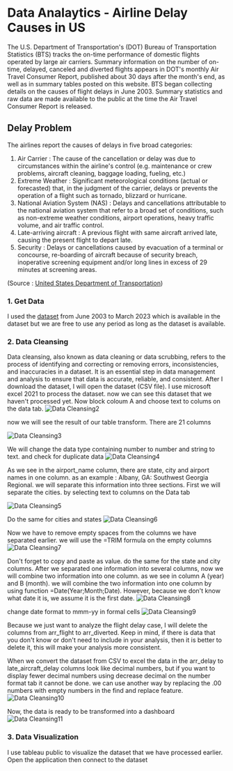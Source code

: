 # Data Analaytics - Airline Delay Causes in US


The U.S. Department of Transportation's (DOT) Bureau of Transportation Statistics (BTS) tracks the on-time performance of domestic flights operated by large air carriers. Summary information on the number of on-time, delayed, canceled and diverted flights appears in DOT's monthly Air Travel Consumer Report, published about 30 days after the month's end, as well as in summary tables posted on this website. BTS began collecting details on the causes of flight delays in June 2003. Summary statistics and raw data are made available to the public at the time the Air Travel Consumer Report is released.


## Delay Problem

The airlines report the causes of delays in five broad categories:
1. Air Carrier : The cause of the cancellation or delay was due to circumstances within the airline's control (e.g. maintenance or crew problems, aircraft cleaning, baggage loading, fueling, etc.)
2. Extreme Weather : Significant meteorological conditions (actual or forecasted) that, in the judgment of the carrier, delays or prevents the operation of a flight such as tornado, blizzard or hurricane.
3. National Aviation System (NAS) : Delays and cancellations attributable to the national aviation system that refer to a broad set of conditions, such as non-extreme weather conditions, airport operations, heavy traffic volume, and air traffic control.
4. Late-arriving aircraft : A previous flight with same aircraft arrived late, causing the present flight to depart late.
5. Security : Delays or cancellations caused by evacuation of a terminal or concourse, re-boarding of aircraft because of security breach, inoperative screening equipment and/or long lines in excess of 29 minutes at screening areas.

(Source : [United States Department of Transportation](https://www.bts.dot.gov/)) 


### 1. Get Data
I used the [dataset](https://www.transtats.bts.gov/OT_Delay/OT_DelayCause1.asp) from June 2003 to March 2023 which is available in the dataset but we are free to use any period as long as the dataset is available.  

### 2. Data Cleansing
Data cleansing, also known as data cleaning or data scrubbing, refers to the process of identifying and correcting or removing errors, inconsistencies, and inaccuracies in a dataset. It is an essential step in data management and analysis to ensure that data is accurate, reliable, and consistent.
After I download the dataset, I will open the dataset (CSV file). I use microsoft excel 2021 to process the dataset. now we can see this dataset that we haven't processed yet. Now block coloum A and choose text to colums on the data tab.
![Data Cleansing2](img/dataclsn2.jpg)

now we will see the result of our table transform. There are 21 columns

![Data Cleansing3](img/dataclsn3.jpg)

We will change the data type containing number to number and string to text. and check for duplicate data
![Data Cleansing4](img/dataclsn4.jpg)

As we see in the airport_name column, there are state, city and airport names in one column. as an example : Albany, GA: Southwest Georgia Regional. we will separate this information into three sections. First we will separate the cities. by selecting text to columns on the Data tab

![Data Cleansing5](img/dataclsn5.jpg)

Do the same for cities and states
![Data Cleansing6](img/dataclsn6.jpg)

Now we have to remove empty spaces from the columns we have separated earlier. we will use the =TRIM formula on the empty columns
![Data Cleansing7](img/dataclsn7.jpg)

Don't forget to copy and paste as value. do the same for the state and city columns. After we separated one information into several columns, now we will combine two information into one column. as we see in column A (year) and B (month). we will combine the two information into one column by using function =Date(Year;Month;Date). However, because we don't know what date it is, we assume it is the first date.
![Data Cleansing8](img/dataclsn8.jpg)

change date format to mmm-yy in formal cells
![Data Cleansing9](img/dataclsn9.jpg)

Because we just want to analyze the flight delay case, I will delete the columns from arr_flight to arr_diverted. Keep in mind, if there is data that you don't know or don't need to include in your analysis, then it is better to delete it, this will make your analysis more consistent.

When we convert the dataset from CSV to excel the data in the arr_delay to late_aircraft_delay columns look like decimal numbers, but if you want to display fewer decimal numbers using decrease decimal on the number format tab it cannot be done. we can use another way by replacing the .00 numbers with empty numbers in the find and replace feature.
![Data Cleansing10](img/dataclsn10.jpg)


Now, the data is ready to be transformed into a dashboard
![Data Cleansing11](img/dataclsn11.jpg)

### 3. Data Visualization
I use tableau public to visualize the dataset that we have processed earlier. Open the application then connect to the dataset

